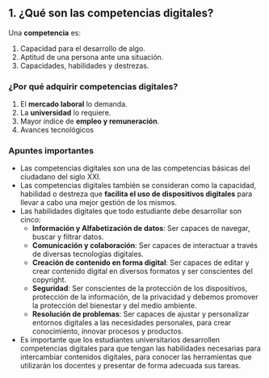 ## 1. ¿Qué son las competencias digitales?

Una **competencia** es:

1. Capacidad para el desarrollo de algo.
2. Aptitud de una persona ante una situación.
3. Capacidades, habilidades y destrezas.

### ¿Por qué adquirir competencias digitales?

1. El **mercado laboral** lo demanda.
2. La **universidad** lo requiere.
3. Mayor índice de **empleo y remuneración**.
4. Avances tecnológicos 

### Apuntes importantes

- Las competencias digitales son una de las competencias básicas del ciudadano del siglo XXI.
- Las competencias digitales también se consideran como la capacidad, habilidad o destreza que **facilita el uso de dispositivos digitales** para llevar a cabo una mejor gestión de los mismos.
- Las habilidades digitales que todo estudiante debe desarrollar son cinco:
	- **Información y Alfabetización de datos**: Ser capaces de navegar, buscar y filtrar datos.
	- **Comunicación y colaboración**: Ser capaces de interactuar a través de diversas tecnologías digitales.
	- **Creación de contenido en forma digital**: Ser capaces de editar y crear contenido digital en diversos formatos y ser conscientes del copyright.
	- **Seguridad**: Ser conscientes de la protección de los dispositivos, protección de la información, de la privacidad y debemos promover la protección del bienestar y del medio ambiente.
	- **Resolución de problemas**: Ser capaces de ajustar y personalizar entornos digitales a las necesidades personales, para crear conocimiento, innovar procesos y productos.
- Es importante que los estudiantes universitarios desarrollen competencias digitales para que tengan las habilidades necesarias para  intercambiar contenidos digitales, para conocer las herramientas que utilizarán los docentes y presentar de forma adecuada sus tareas.
